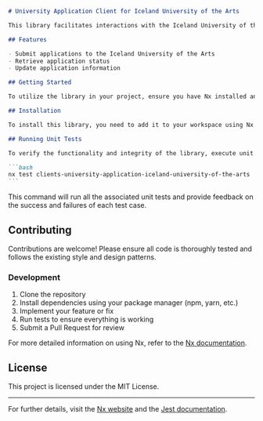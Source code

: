 ````markdown
# University Application Client for Iceland University of the Arts

This library facilitates interactions with the Iceland University of the Arts' application system. It was generated using [Nx](https://nx.dev) to ensure modular architecture and efficient development practices.

## Features

- Submit applications to the Iceland University of the Arts
- Retrieve application status
- Update application information

## Getting Started

To utilize the library in your project, ensure you have Nx installed and configured correctly.

## Installation

To install this library, you need to add it to your workspace using Nx console or CLI.

## Running Unit Tests

To verify the functionality and integrity of the library, execute unit tests using [Jest](https://jestjs.io) with the following command:

```bash
nx test clients-university-application-iceland-university-of-the-arts
```
````

This command will run all the associated unit tests and provide feedback on the success and failures of each test case.

## Contributing

Contributions are welcome! Please ensure all code is thoroughly tested and follows the existing style and design patterns.

### Development

1. Clone the repository
2. Install dependencies using your package manager (npm, yarn, etc.)
3. Implement your feature or fix
4. Run tests to ensure everything is working
5. Submit a Pull Request for review

For more detailed information on using Nx, refer to the [Nx documentation](https://nx.dev/docs).

## License

This project is licensed under the MIT License.

---

For further details, visit the [Nx website](https://nx.dev) and the [Jest documentation](https://jestjs.io).

```

```
